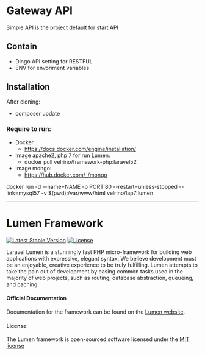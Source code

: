 # Gateway API


Simple API is the project default for start API

## Contain
  - Dingo API setting for RESTFUL
  - ENV for envoriment variables

## Installation

After cloning:
- composer update

### Require to run:

 - Docker
	 - https://docs.docker.com/engine/installation/
 -  Image apache2, php 7 for run Lumen:
	 - docker pull velrino/framework-php:laravel52
 -  Image mongo:
	 - https://hub.docker.com/_/mongo


docker run -d --name=NAME -p PORT:80 --restart=unless-stopped --link=mysql57 -v $(pwd):/var/www/html velrino/lap7:lumen

----------


# Lumen Framework

[![Latest Stable Version](https://poser.pugx.org/laravel/lumen-framework/v/stable.svg)](https://packagist.org/packages/laravel/lumen-framework)
[![License](https://poser.pugx.org/laravel/lumen-framework/license.svg)](https://packagist.org/packages/laravel/lumen-framework)

Laravel Lumen is a stunningly fast PHP micro-framework for building web applications with expressive, elegant syntax. We believe development must be an enjoyable, creative experience to be truly fulfilling. Lumen attempts to take the pain out of development by easing common tasks used in the majority of web projects, such as routing, database abstraction, queueing, and caching.

#### Official Documentation

Documentation for the framework can be found on the [Lumen website](http://lumen.laravel.com/docs).

#### License

The Lumen framework is open-sourced software licensed under the [MIT license](http://opensource.org/licenses/MIT)
